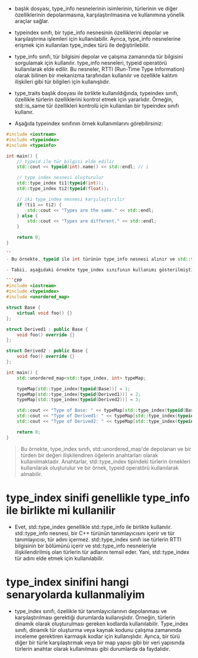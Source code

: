 - <typeindex> başlık dosyası, type_info nesnelerinin isimlerinin, türlerinin ve diğer özelliklerinin depolanmasına, karşılaştırılmasına ve kullanımına yönelik araçlar sağlar.

- typeindex sınıfı, bir type_info nesnesinin özelliklerini depolar ve karşılaştırma işlemleri için kullanılabilir. Ayrıca, type_info nesnelerine erişmek için kullanılan type_index türü ile değiştirilebilir.

- type_info sınıfı, tür bilgisini depolar ve çalışma zamanında tür bilgisini sorgulamak için kullanılır. type_info nesneleri, typeid operatörü kullanılarak elde edilir. Bu nesneler, RTTI (Run-Time Type Information) olarak bilinen bir mekanizma tarafından kullanılır ve özellikle kalıtım ilişkileri gibi tür bilgileri için kullanışlıdır.

- type_traits başlık dosyası ile birlikte kullanıldığında, typeindex sınıfı, özellikle türlerin özelliklerini kontrol etmek için yararlıdır. Örneğin, std::is_same tür özellikleri kontrolü için kullanılan bir typeindex sınıfı kullanır.

- Aşağıda typeindex sınıfının örnek kullanımlarını görebilirsiniz:

```CPP
#include <iostream>
#include <typeindex>
#include <typeinfo>

int main() {
    // typeid ile tür bilgisi elde edilir
    std::cout << typeid(int).name() << std::endl; // i

    // type_index nesnesi oluşturulur
    std::type_index ti1(typeid(int));
    std::type_index ti2(typeid(float));

    // iki type_index nesnesi karşılaştırılır
    if (ti1 == ti2) {
        std::cout << "Types are the same." << std::endl;
    } else {
        std::cout << "Types are different." << std::endl;
    }

    return 0;
}

``
- Bu örnekte, typeid ile int türünün type_info nesnesi alınır ve std::type_index nesnesi oluşturmak için kullanılır. Daha sonra, std::type_index nesneleri karşılaştırılır ve sonuç ekrana yazdırılır.

- Tabii, aşağıdaki örnekte type_index sınıfının kullanımı gösterilmiştir:

```CPP
#include <iostream>
#include <typeindex>
#include <unordered_map>

struct Base {
    virtual void foo() {}
};

struct Derived1 : public Base {
    void foo() override {}
};

struct Derived2 : public Base {
    void foo() override {}
};

int main() {
    std::unordered_map<std::type_index, int> typeMap;

    typeMap[std::type_index(typeid(Base))] = 1;
    typeMap[std::type_index(typeid(Derived1))] = 2;
    typeMap[std::type_index(typeid(Derived2))] = 3;

    std::cout << "Type of Base: " << typeMap[std::type_index(typeid(Base))] << '\n';
    std::cout << "Type of Derived1: " << typeMap[std::type_index(typeid(Derived1))] << '\n';
    std::cout << "Type of Derived2: " << typeMap[std::type_index(typeid(Derived2))] << '\n';

    return 0;
}

```
> Bu örnekte, type_index sınıfı, std::unordered_map'de depolanan ve bir türden bir değeri ilişkilendiren öğelerin anahtarları olarak kullanılmaktadır. Anahtarlar, std::type_index tipindeki türlerin örnekleri kullanılarak oluşturulur ve bir örnek, typeid operatörü kullanılarak alınabilir.



# type_index sinifi genellikle type_info ile birlikte mi kullanilir

- Evet, std::type_index genellikle std::type_info ile birlikte kullanılır. std::type_info nesnesi, bir C++ türünün tanımlayıcısını içerir ve tür tanımlayıcısı, tür adını içermez. std::type_index sınıfı ise türlerin RTTI bilgisinin bir bölümünü içerir ve std::type_info nesneleriyle ilişkilendirilmiş olan türlerin tür adlarını temsil eder. Yani, std::type_index tür adını elde etmek için kullanılabilir.

# type_index sinifini hangi senaryolarda kullanmaliyim

- type_index sınıfı, özellikle tür tanımlayıcılarının depolanması ve karşılaştırılması gerektiği durumlarda kullanışlıdır. Örneğin, türlerin dinamik olarak oluşturulması gereken kodlarda kullanılabilir. Type_index sınıfı, dinamik tür oluşturma veya kaynak kodunu çalışma zamanında inceleme gerektiren karmaşık kodlar için kullanışlıdır. Ayrıca, bir türü diğer bir türle karşılaştırmak veya bir map yapısı gibi bir veri yapısında türlerin anahtar olarak kullanılması gibi durumlarda da faydalıdır.

























































